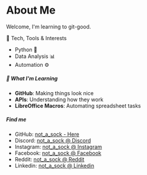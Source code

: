 # About Me
Welcome, I'm learning to git-good.

<p align="centre">
<img=src="images/not_a_sock.png" width="200" alt="not_a_sock"


##### 🔧 Tech, Tools & Interests #####
- Python 🐍  
- Data Analysis 📊  
- Automation ⚙️  


##### 🎯 What I'm Learning #####
- **GitHub**: Making things look nice  
- **APIs**: Understanding how they work  
- **LibreOffice Macros**: Automating spreadsheet tasks

##### Find me #####
- GitHub: [not_a_sock - Here](https://github.com/not-a-sock)
- Discord: [not_a_sock @ Discord](https://www.google.com)
- Instagram: [not_a_sock @ Instagram](https://www.google.com)
- Facebook: [not_a_sock @ Facebook](https://www.google.com)
- Reddit: [not_a_sock @ Reddit](https://www.google.com)
- Linkedin: [not_a_sock @ Linkedin](https://www.google.com)
